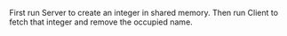 First run Server to create an integer in shared memory.
Then run Client to fetch that integer and remove the occupied name.
